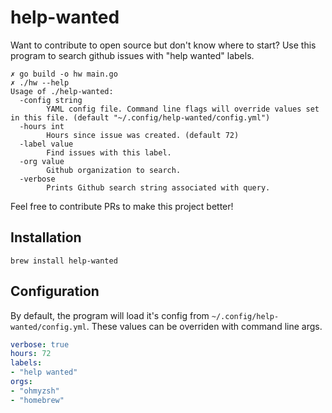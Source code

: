 # help-wanted
Want to contribute to open source but don't know where to start? Use this program to search github issues with "help wanted" labels.

```
✗ go build -o hw main.go
✗ ./hw --help
Usage of ./help-wanted:
  -config string
        YAML config file. Command line flags will override values set in this file. (default "~/.config/help-wanted/config.yml")
  -hours int
        Hours since issue was created. (default 72)
  -label value
        Find issues with this label.
  -org value
        Github organization to search.
  -verbose
        Prints Github search string associated with query.
```

Feel free to contribute PRs to make this project better!

## Installation

```
brew install help-wanted
```

## Configuration
By default, the program will load it's config from `~/.config/help-wanted/config.yml`. These values can be overriden with command line args.

```yaml
verbose: true
hours: 72
labels:
- "help wanted"
orgs:
- "ohmyzsh"
- "homebrew"
```
